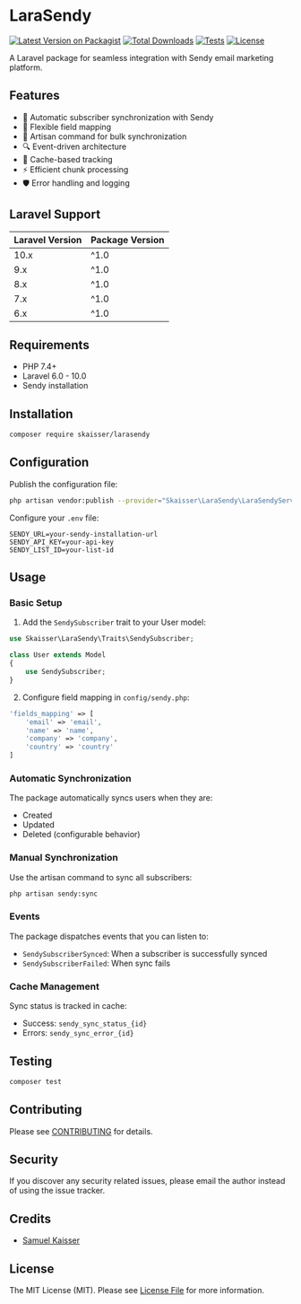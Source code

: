 # LaraSendy

[![Latest Version on Packagist](https://img.shields.io/packagist/v/skaisser/larasendy.svg?style=flat-square)](https://packagist.org/packages/skaisser/larasendy)
[![Total Downloads](https://img.shields.io/packagist/dt/skaisser/larasendy.svg?style=flat-square)](https://packagist.org/packages/skaisser/larasendy)
[![Tests](https://img.shields.io/github/actions/workflow/status/skaisser/larasendy/run-tests.yml?branch=main&label=tests&style=flat-square)](https://github.com/skaisser/larasendy/actions/workflows/run-tests.yml)
[![License](https://img.shields.io/packagist/l/skaisser/larasendy.svg?style=flat-square)](https://packagist.org/packages/skaisser/larasendy)

A Laravel package for seamless integration with Sendy email marketing platform.

## Features

- 🔄 Automatic subscriber synchronization with Sendy
- 🎯 Flexible field mapping
- 🚀 Artisan command for bulk synchronization
- 🔍 Event-driven architecture
- 💾 Cache-based tracking
- ⚡ Efficient chunk processing
- 🛡️ Error handling and logging

## Laravel Support

| Laravel Version | Package Version |
|----------------|-----------------|
| 10.x           | ^1.0           |
| 9.x            | ^1.0           |
| 8.x            | ^1.0           |
| 7.x            | ^1.0           |
| 6.x            | ^1.0           |

## Requirements

- PHP 7.4+
- Laravel 6.0 - 10.0
- Sendy installation

## Installation

```bash
composer require skaisser/larasendy
```

## Configuration

Publish the configuration file:

```bash
php artisan vendor:publish --provider="Skaisser\LaraSendy\LaraSendyServiceProvider"
```

Configure your `.env` file:

```env
SENDY_URL=your-sendy-installation-url
SENDY_API_KEY=your-api-key
SENDY_LIST_ID=your-list-id
```

## Usage

### Basic Setup

1. Add the `SendySubscriber` trait to your User model:

```php
use Skaisser\LaraSendy\Traits\SendySubscriber;

class User extends Model
{
    use SendySubscriber;
}
```

2. Configure field mapping in `config/sendy.php`:

```php
'fields_mapping' => [
    'email' => 'email',
    'name' => 'name',
    'company' => 'company',
    'country' => 'country'
]
```

### Automatic Synchronization

The package automatically syncs users when they are:
- Created
- Updated
- Deleted (configurable behavior)

### Manual Synchronization

Use the artisan command to sync all subscribers:

```bash
php artisan sendy:sync
```

### Events

The package dispatches events that you can listen to:

- `SendySubscriberSynced`: When a subscriber is successfully synced
- `SendySubscriberFailed`: When sync fails

### Cache Management

Sync status is tracked in cache:
- Success: `sendy_sync_status_{id}`
- Errors: `sendy_sync_error_{id}`

## Testing

```bash
composer test
```

## Contributing

Please see [CONTRIBUTING](CONTRIBUTING.md) for details.

## Security

If you discover any security related issues, please email the author instead of using the issue tracker.

## Credits

- [Samuel Kaisser](https://github.com/skaisser)

## License

The MIT License (MIT). Please see [License File](LICENSE.md) for more information.
